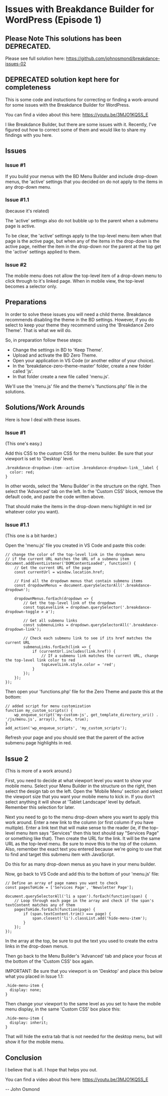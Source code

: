 # Issues with Breakdance Builder for WordPress (Episode 1)

## Please Note This solutions has been DEPRECATED. 

Please see full solution here: https://github.com/johnosmond/breakdance-issues-02

## DEPRECATED solution kept here for completeness

This is some code and instuctions for correcting or finding a work-around for some issues with the Breakdance Builder for WordPress.

You can find a video about this here: https://youtu.be/3MJO1KQSS_E

I like Breakdance Builder, but there are some issues with it. Recently, I've figured out how to correct some of them and would like to share my findings with you here.

## Issues

### Issue #1

If you build your menus with the BD Menu Builder and include drop-down menus, the 'active' settings that you decided on do not apply to the items in any drop-down menu.

### Issue #1.1

(because it's related)

The 'active' settings also do not bubble up to the parent when a submenu page is active.

To be clear, the 'active' settings apply to the top-level menu item when that page is the active page, but when any of the items in the drop-down is the active page, neither the item in the drop-down nor the parent at the top get the 'active' settings applied to them.

### Issue #2

The mobile menu does not allow the top-level item of a drop-down menu to click through to it's linked page. When in mobile view, the top-level becomes a selector only.

## Preparations

In order to solve these issues you will need a child theme. Breakdance recommends disabling the theme in the BD settings. However, if you do select to keep your theme they recommend using the 'Breakdance Zero Theme'. That is what we will do.

So, in preparation follow these steps:
* Change the settings in BD to 'Keep Theme'.
* Upload and activate the BD Zero Theme.
* Open your application in VS Code (or another editor of your choice).
* In the 'breakdance-zero-theme-master' folder, create a new folder called 'js'.
* In that folder create a new file called 'menu.js'.

We'll use the 'menu.js' file and the theme's 'functions.php' file in the solutions.

## Solutions/Work Arounds

Here is how I deal with these issues.

### Issue #1

(This one's easy.)

Add this CSS to the custom CSS for the menu builder. Be sure that your viewport is set to 'Desktop' level.

```
.breakdance-dropdown-item--active .breakdance-dropdown-link__label {
  color: red;
}
```

In other words, select the 'Menu Builder' in the structure on the right. Then select the 'Advanced' tab on the left. In the 'Custom CSS' block, remove the default code, and paste the code written above.

That should make the items in the drop-down menu highlight in red (or whatever color you want).

### Issue #1.1 

(This one is a bit harder.)

Open the 'menu.js' file you created in VS Code and paste this code:

```
// change the color of the top-level link in the dropdown menu 
// if the current URL matches the URL of a submenu item
document.addEventListener('DOMContentLoaded', function() {
    // Get the current URL of the page
    const currentUrl = window.location.href;

    // Find all the dropdown menus that contain submenu items
    const dropdownMenus = document.querySelectorAll('.breakdance-dropdown');

    dropdownMenus.forEach(dropdown => {
        // Get the top-level link of the dropdown
        const topLevelLink = dropdown.querySelector('.breakdance-dropdown-toggle > a');
        
        // Get all submenu links
        const submenuLinks = dropdown.querySelectorAll('.breakdance-dropdown-link');

        // Check each submenu link to see if its href matches the current URL
        submenuLinks.forEach(link => {
            if (currentUrl.includes(link.href)) {
                // If a submenu link matches the current URL, change the top-level link color to red
                topLevelLink.style.color = 'red';
            }
        });
    });
});
```

Then open your 'functions.php' file for the Zero Theme and paste this at the bottom:

```
// added script for menu customization
function my_custom_scripts() {
    wp_enqueue_script('my-custom-js', get_template_directory_uri() . '/js/menu.js', array(), false, true);
}
add_action('wp_enqueue_scripts', 'my_custom_scripts');
```

Refresh your page and you should see that the parent of the active submenu page highlights in red.

## Issue 2

(This is more of a work around.)

First, you need to decide at what viewport level you want to show your mobile menu. Select your Menu Builder in the structure on the right, then select the design tab on the left. Open the 'Mobile Menu' section and select the viewport size that you want your mobile menu to kick in. If you don't select anything it will show at 'Tablet Landscape' level by default. Remember this selection for later.

Next you need to go to the menu drop-down where you want to apply this work around. Enter a new link to the column (or first column if you have multiple). Enter a link text that will make sense to the reader (ie, if the top-level menu item says "Services" then this text should say "Services Page" or something like that). Then create the URL for the link. It will be the same URL as the top-level menu. Be sure to move this to the top of the column. Also, remember the exact text you entered because we're going to use that to find and target this submenu item with JavaScript.

Do this for as many drop-down menus as you have in your menu builder.

Now, go back to VS Code and add this to the bottom of your 'menu.js' file:

```
// Define an array of page names you want to check
const pagesToHide = ['Services Page', 'Newsletter Page'];

document.querySelectorAll('li a span').forEach(function(span) {
    // Loop through each page in the array and check if the span's textContent matches any of them
    pagesToHide.forEach(function(page) {
        if (span.textContent.trim() === page) {
            span.closest('li').classList.add('hide-menu-item');
        }
    });
});
```

In the array at the top, be sure to put the text you used to create the extra links in the drop-down menus.

Then go back to the Menu Builder's 'Advanced' tab and place your focus at the bottom of the 'Custom CSS' box again. 

IMPORTANT: Be sure that you viewport is on 'Desktop' and place this below what you placed in Issue 1.1:

```
.hide-menu-item {
  display: none;
}
```

Then change your viewport to the same level as you set to have the mobile menu display, in the same 'Custom CSS' box place this:

```
.hide-menu-item {
  display: inherit;
}
```

That will hide the extra tab that is not needed for the desktop menu, but will show it for the mobile menu.

## Conclusion

I believe that is all. I hope that helps you out.

You can find a video about this here: https://youtu.be/3MJO1KQSS_E

-- John Osmond

